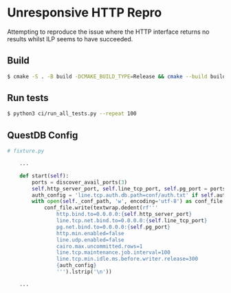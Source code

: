 # Unresponsive HTTP Repro

Attempting to reproduce the issue where the HTTP interface returns no results
whilst ILP seems to have succeeded.

## Build

```bash
$ cmake -S . -B build -DCMAKE_BUILD_TYPE=Release && cmake --build build
```

## Run tests
```bash
$ python3 ci/run_all_tests.py --repeat 100
```

## QuestDB Config

```python
# fixture.py

    ...

    def start(self):
        ports = discover_avail_ports(3)
        self.http_server_port, self.line_tcp_port, self.pg_port = ports
        auth_config = 'line.tcp.auth.db.path=conf/auth.txt' if self.auth else ''
        with open(self._conf_path, 'w', encoding='utf-8') as conf_file:
            conf_file.write(textwrap.dedent(rf'''
                http.bind.to=0.0.0.0:{self.http_server_port}
                line.tcp.net.bind.to=0.0.0.0:{self.line_tcp_port}
                pg.net.bind.to=0.0.0.0:{self.pg_port}
                http.min.enabled=false
                line.udp.enabled=false
                cairo.max.uncommitted.rows=1
                line.tcp.maintenance.job.interval=100
                line.tcp.min.idle.ms.before.writer.release=300
                {auth_config}
                ''').lstrip('\n'))

    ...

```